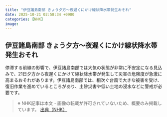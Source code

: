 ```yaml
---
title: "伊豆諸島南部 きょう夕方～夜遅くにかけ線状降水帯発生おそれ"
date: 2025-10-21 02:58:34 +0900
categories: [NHK]
image: 
---
```

## 伊豆諸島南部 きょう夕方～夜遅くにかけ線状降水帯発生おそれ

停滞する前線の影響で、伊豆諸島南部では大気の状態が非常に不安定になる見込みで、21日夕方から夜遅くにかけて線状降水帯が発生して災害の危険度が急激に高まるおそれがあります。伊豆諸島南部では、相次ぐ台風で大きな被害を受け、復旧作業を進めているところがあり、土砂災害や低い土地の浸水などに警戒が必要です。

> ※ NHK記事は本文・画像の転載が許可されていないため、概要のみ掲載しています。
[出典（NHK）](http://www3.nhk.or.jp/news/html/20251021/k10014954311000.html)
